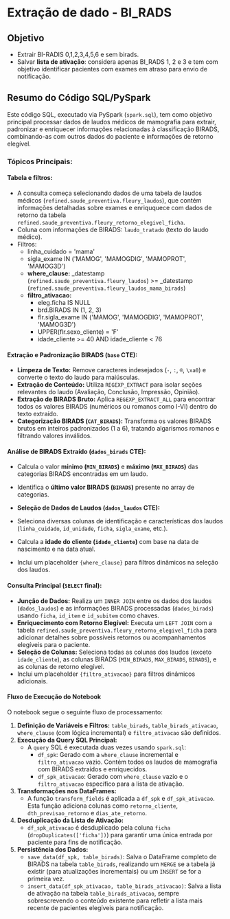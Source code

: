 # Extração de dado - BI_RADS

## Objetivo
- Extrair BI-RADIS 0,1,2,3,4,5,6 e sem birads.
- Salvar **lista de ativação**: considera apenas BI_RADS 1, 2 e 3 e tem com objetivo identificar pacientes com exames em atraso para envio de notificação.

## Resumo do Código SQL/PySpark

Este código SQL, executado via PySpark (`spark.sql`), tem como objetivo principal processar dados de laudos médicos de mamografia para extrair, padronizar e enriquecer informações relacionadas à classificação BIRADS, combinando-as com outros dados do paciente e informações de retorno elegível.

### Tópicos Principais:

#### Tabela e filtros:
*   A consulta começa selecionando dados de uma tabela de laudos médicos (`refined.saude_preventiva.fleury_laudos`), que contém informações detalhadas sobre exames e enriququece com dados de retorno da tabela `refined.saude_preventiva.fleury_retorno_elegivel_ficha`.
*   Coluna com informações de BIRADS: `laudo_tratado` (texto do laudo médico).
*   Filtros:
    *   linha_cuidado = 'mama'
    *   sigla_exame IN ('MAMOG', 'MAMOGDIG', 'MAMOPROT', 'MAMOG3D')
    *   **where_clause:** _datestamp (`refined.saude_preventiva.fleury_laudos`) >= _datestamp (`refined.saude_preventiva.fleury_laudos_mama_birads`)
    *   **filtro_ativacao:**
        *    eleg.ficha IS NULL
        *    brd.BIRADS IN (1, 2, 3)
        *    flr.sigla_exame IN ('MAMOG', 'MAMOGDIG', 'MAMOPROT', 'MAMOG3D')
        *    UPPER(flr.sexo_cliente) = 'F'
        *    idade_cliente >= 40 AND idade_cliente < 76

#### Extração e Padronização BIRADS (`base` CTE):
*   **Limpeza de Texto:** Remove caracteres indesejados (`-`, `:`, `®`, `\xa0`) e converte o texto do laudo para maiúsculas.
*   **Extração de Conteúdo:** Utiliza `REGEXP_EXTRACT` para isolar seções relevantes do laudo (Avaliação, Conclusão, Impressão, Opinião).
*   **Extração de BIRADS Bruto:** Aplica `REGEXP_EXTRACT_ALL` para encontrar todos os valores BIRADS (numéricos ou romanos como I-VI) dentro do texto extraído.
*   **Categorização BIRADS (`CAT_BIRADS`):** Transforma os valores BIRADS brutos em inteiros padronizados (1 a 6), tratando algarismos romanos e filtrando valores inválidos.

#### Análise de BIRADS Extraído (`dados_birads` CTE):
*   Calcula o valor **mínimo (`MIN_BIRADS`)** e **máximo (`MAX_BIRADS`)** das categorias BIRADS encontradas em um laudo.
*   Identifica o **último valor BIRADS (`BIRADS`)** presente no array de categorias.

*   **Seleção de Dados de Laudos (`dados_laudos` CTE):**
*   Seleciona diversas colunas de identificação e características dos laudos (`linha_cuidado`, `id_unidade`, `ficha`, `sigla_exame`, etc.).
*   Calcula a **idade do cliente (`idade_cliente`)** com base na data de nascimento e na data atual.
*   Inclui um placeholder `{where_clause}` para filtros dinâmicos na seleção dos laudos.

#### Consulta Principal (`SELECT` final):
*   **Junção de Dados:** Realiza um `INNER JOIN` entre os dados dos laudos (`dados_laudos`) e as informações BIRADS processadas (`dados_birads`) usando `ficha`, `id_item` e `id_subitem` como chaves.
*   **Enriquecimento com Retorno Elegível:** Executa um `LEFT JOIN` com a tabela `refined.saude_preventiva.fleury_retorno_elegivel_ficha` para adicionar detalhes sobre possíveis retornos ou acompanhamentos elegíveis para o paciente.
*   **Seleção de Colunas:** Seleciona todas as colunas dos laudos (exceto `idade_cliente`), as colunas BIRADS (`MIN_BIRADS`, `MAX_BIRADS`, `BIRADS`), e as colunas de retorno elegível.
*   Inclui um placeholder `{filtro_ativacao}` para filtros dinâmicos adicionais.

#### Fluxo de Execução do Notebook

O notebook segue o seguinte fluxo de processamento:

1.  **Definição de Variáveis e Filtros:** `table_birads`, `table_birads_ativacao`, `where_clause` (com lógica incremental) e `filtro_ativacao` são definidos.
2.  **Execução da Query SQL Principal:**
    *   A `query` SQL é executada duas vezes usando `spark.sql`:
        *   `df_spk`: Gerado com a `where_clause` incremental e `filtro_ativacao` vazio. Contém todos os laudos de mamografia com BIRADS extraídos e enriquecidos.
        *   `df_spk_ativacao`: Gerado com `where_clause` vazio e o `filtro_ativacao` específico para a lista de ativação.
3.  **Transformações nos DataFrames:**
    *   A função `transform_fields` é aplicada a `df_spk` e `df_spk_ativacao`. Esta função adiciona colunas como `retorno_cliente`, `dth_previsao_retorno` e `dias_ate_retorno`.
4.  **Desduplicação da Lista de Ativação:**
    *   `df_spk_ativacao` é desduplicado pela coluna `ficha` (`dropDuplicates(['ficha'])`) para garantir uma única entrada por paciente para fins de notificação.
5.  **Persistência dos Dados:**
    *   `save_data(df_spk, table_birads)`: Salva o DataFrame completo de BIRADS na tabela `table_birads`, realizando um `MERGE` se a tabela já existir (para atualizações incrementais) ou um `INSERT` se for a primeira vez.
    *   `insert_data(df_spk_ativacao, table_birads_ativacao)`: Salva a lista de ativação na tabela `table_birads_ativacao`, sempre sobrescrevendo o conteúdo existente para refletir a lista mais recente de pacientes elegíveis para notificação.
